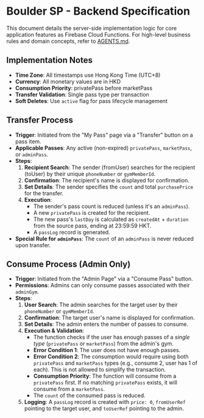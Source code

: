 # Boulder SP - Backend Specification

This document details the server-side implementation logic for core application features as Firebase Cloud Functions. For high-level business rules and domain concepts, refer to [AGENTS.md](./AGENTS.md).

## Implementation Notes

- **Time Zone**: All timestamps use Hong Kong Time (UTC+8)
- **Currency**: All monetary values are in HKD
- **Consumption Priority**: privatePass before marketPass
- **Transfer Validation**: Single pass type per transaction
- **Soft Deletes**: Use `active` flag for pass lifecycle management

## Transfer Process

- **Trigger**: Initiated from the "My Pass" page via a "Transfer" button on a pass item.
- **Applicable Passes**: Any active (non-expired) `privatePass`, `marketPass`, or `adminPass`.
- **Steps**:
    1.  **Recipient Search**: The sender (fromUser) searches for the recipient (toUser) by their unique `phoneNumber` or `gymMemberId`.
    2.  **Confirmation**: The recipient's name is displayed for confirmation.
    3.  **Set Details**: The sender specifies the `count` and total `purchasePrice` for the transfer.
    4.  **Execution**:
        - The sender's pass count is reduced (unless it's an `adminPass`).
        - A new `privatePass` is created for the recipient.
        - The new pass's `lastDay` is calculated as `createdAt` + `duration` from the source pass, ending at 23:59:59 HKT.
        - A `passLog` record is generated.
- **Special Rule for `adminPass`**: The `count` of an `adminPass` is never reduced upon transfer.

## Consume Process (Admin Only)

- **Trigger**: Initiated from the "Admin Page" via a "Consume Pass" button.
- **Permissions**: Admins can only consume passes associated with their `adminGym`.
- **Steps**:
    1.  **User Search**: The admin searches for the target user by their `phoneNumber` or `gymMemberId`.
    2.  **Confirmation**: The target user's name is displayed for confirmation.
    3.  **Set Details**: The admin enters the number of passes to consume.
    4.  **Execution & Validation**:
        - The function checks if the user has enough passes of a *single type* (`privatePass` or `marketPass`) from the admin's gym.
        - **Error Condition 1**: The user does not have enough passes.
        - **Error Condition 2**: The consumption would require using both `privatePass` and `marketPass` types (e.g., consume 2, user has 1 of each). This is not allowed to simplify the transaction.
        - **Consumption Priority**: The function will consume from a `privatePass` first. If no matching `privatePass` exists, it will consume from a `marketPass`.
        - The `count` of the consumed pass is reduced.
    5.  **Logging**: A `passLog` record is created with `price: 0`, `fromUserRef` pointing to the target user, and `toUserRef` pointing to the admin.

